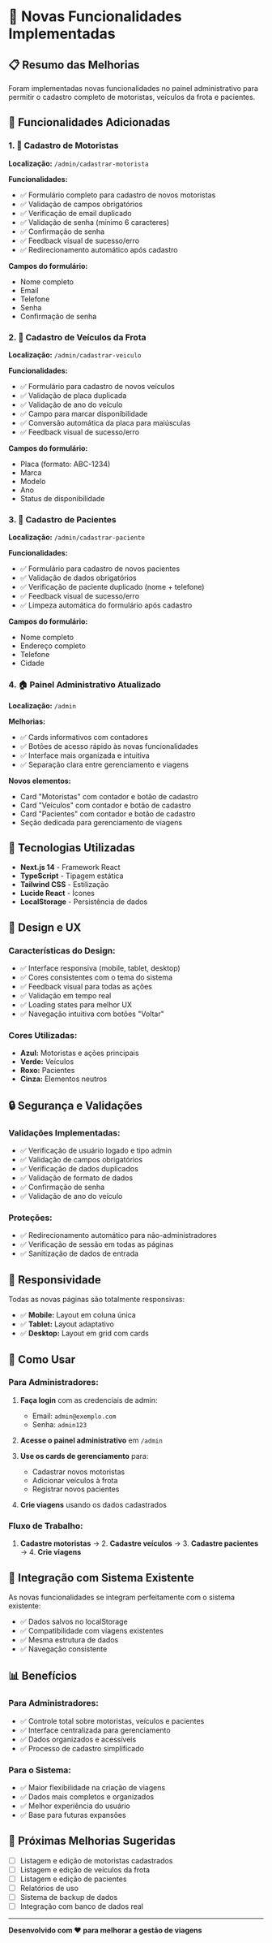 # 🚀 Novas Funcionalidades Implementadas

## 📋 Resumo das Melhorias

Foram implementadas novas funcionalidades no painel administrativo para permitir o cadastro completo de motoristas, veículos da frota e pacientes.

## 🎯 Funcionalidades Adicionadas

### 1. 📝 Cadastro de Motoristas
**Localização:** `/admin/cadastrar-motorista`

**Funcionalidades:**
- ✅ Formulário completo para cadastro de novos motoristas
- ✅ Validação de campos obrigatórios
- ✅ Verificação de email duplicado
- ✅ Validação de senha (mínimo 6 caracteres)
- ✅ Confirmação de senha
- ✅ Feedback visual de sucesso/erro
- ✅ Redirecionamento automático após cadastro

**Campos do formulário:**
- Nome completo
- Email
- Telefone
- Senha
- Confirmação de senha

### 2. 🚗 Cadastro de Veículos da Frota
**Localização:** `/admin/cadastrar-veiculo`

**Funcionalidades:**
- ✅ Formulário para cadastro de novos veículos
- ✅ Validação de placa duplicada
- ✅ Validação de ano do veículo
- ✅ Campo para marcar disponibilidade
- ✅ Conversão automática da placa para maiúsculas
- ✅ Feedback visual de sucesso/erro

**Campos do formulário:**
- Placa (formato: ABC-1234)
- Marca
- Modelo
- Ano
- Status de disponibilidade

### 3. 👥 Cadastro de Pacientes
**Localização:** `/admin/cadastrar-paciente`

**Funcionalidades:**
- ✅ Formulário para cadastro de novos pacientes
- ✅ Validação de dados obrigatórios
- ✅ Verificação de paciente duplicado (nome + telefone)
- ✅ Feedback visual de sucesso/erro
- ✅ Limpeza automática do formulário após cadastro

**Campos do formulário:**
- Nome completo
- Endereço completo
- Telefone
- Cidade

### 4. 🏠 Painel Administrativo Atualizado
**Localização:** `/admin`

**Melhorias:**
- ✅ Cards informativos com contadores
- ✅ Botões de acesso rápido às novas funcionalidades
- ✅ Interface mais organizada e intuitiva
- ✅ Separação clara entre gerenciamento e viagens

**Novos elementos:**
- Card "Motoristas" com contador e botão de cadastro
- Card "Veículos" com contador e botão de cadastro
- Card "Pacientes" com contador e botão de cadastro
- Seção dedicada para gerenciamento de viagens

## 🔧 Tecnologias Utilizadas

- **Next.js 14** - Framework React
- **TypeScript** - Tipagem estática
- **Tailwind CSS** - Estilização
- **Lucide React** - Ícones
- **LocalStorage** - Persistência de dados

## 🎨 Design e UX

### Características do Design:
- ✅ Interface responsiva (mobile, tablet, desktop)
- ✅ Cores consistentes com o tema do sistema
- ✅ Feedback visual para todas as ações
- ✅ Validação em tempo real
- ✅ Loading states para melhor UX
- ✅ Navegação intuitiva com botões "Voltar"

### Cores Utilizadas:
- **Azul:** Motoristas e ações principais
- **Verde:** Veículos
- **Roxo:** Pacientes
- **Cinza:** Elementos neutros

## 🔒 Segurança e Validações

### Validações Implementadas:
- ✅ Verificação de usuário logado e tipo admin
- ✅ Validação de campos obrigatórios
- ✅ Verificação de dados duplicados
- ✅ Validação de formato de dados
- ✅ Confirmação de senha
- ✅ Validação de ano do veículo

### Proteções:
- ✅ Redirecionamento automático para não-administradores
- ✅ Verificação de sessão em todas as páginas
- ✅ Sanitização de dados de entrada

## 📱 Responsividade

Todas as novas páginas são totalmente responsivas:
- ✅ **Mobile:** Layout em coluna única
- ✅ **Tablet:** Layout adaptativo
- ✅ **Desktop:** Layout em grid com cards

## 🚀 Como Usar

### Para Administradores:

1. **Faça login** com as credenciais de admin:
   - Email: `admin@exemplo.com`
   - Senha: `admin123`

2. **Acesse o painel administrativo** em `/admin`

3. **Use os cards de gerenciamento** para:
   - Cadastrar novos motoristas
   - Adicionar veículos à frota
   - Registrar novos pacientes

4. **Crie viagens** usando os dados cadastrados

### Fluxo de Trabalho:

1. **Cadastre motoristas** → 2. **Cadastre veículos** → 3. **Cadastre pacientes** → 4. **Crie viagens**

## 🔄 Integração com Sistema Existente

As novas funcionalidades se integram perfeitamente com o sistema existente:
- ✅ Dados salvos no localStorage
- ✅ Compatibilidade com viagens existentes
- ✅ Mesma estrutura de dados
- ✅ Navegação consistente

## 📊 Benefícios

### Para Administradores:
- ✅ Controle total sobre motoristas, veículos e pacientes
- ✅ Interface centralizada para gerenciamento
- ✅ Dados organizados e acessíveis
- ✅ Processo de cadastro simplificado

### Para o Sistema:
- ✅ Maior flexibilidade na criação de viagens
- ✅ Dados mais completos e organizados
- ✅ Melhor experiência do usuário
- ✅ Base para futuras expansões

## 🔮 Próximas Melhorias Sugeridas

- [ ] Listagem e edição de motoristas cadastrados
- [ ] Listagem e edição de veículos da frota
- [ ] Listagem e edição de pacientes
- [ ] Relatórios de uso
- [ ] Sistema de backup de dados
- [ ] Integração com banco de dados real

---

**Desenvolvido com ❤️ para melhorar a gestão de viagens**
